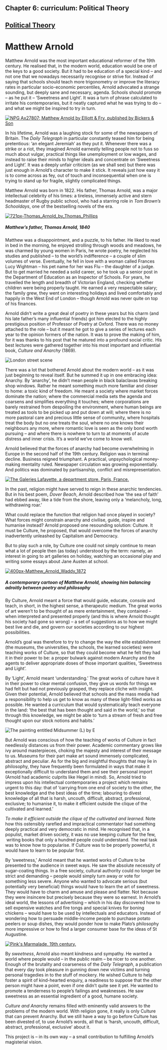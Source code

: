 Chapter  6: curriculum: Political Theory
---------------------------------------

[Political Theory](../category/curriculum/political-theory/index.html)
----------------------------------------------------------------------

Matthew Arnold
==============

<span class="s1">Matthew Arnold was the most important educational reformer of the 19th century. He realised that, in the modern world, education would be one of the keys to a good society. But it had to be education of a special kind – and not one that we nowadays necessarily recognise or strive for. Instead of saying that schools should teach more trigonometry or improve the literacy rates in particular socio-economic percentiles, Arnold advocated a strange sounding, but deeply sane and necessary, agenda. Schools should promote – as he put it – ‘Sweetness and Light’. It was a turn of phrase calculated to irritate his contemporaries, but it neatly captured what he was trying to do – and what we might be inspired to try in turn.</span>

[![NPG Ax27807; Matthew Arnold by Elliott & Fry, published by Bickers & Son](http://i1.wp.com/www.thebookoflife.org/wp-content/uploads/2014/11/Matthew_Arnold.jpg?resize=635%2C504)](http://i2.wp.com/www.thebookoflife.org/wp-content/uploads/2014/11/Matthew_Arnold.jpg)

<span class="s1">In his lifetime, Arnold was a laughing stock for some of the newspapers of Britain. The *Daily Telegraph* in particular constantly teased him for being pretentious: ‘an elegant Jeremiah’ as they put it. Whenever there was a strike or a riot, they imagined Arnold earnestly telling people not to fuss so much about vulgar, practical things like unemployment or low wages, and instead to raise their minds to higher ideals and concentrate on ‘Sweetness and Light’. It was a deeply unfair criticism (as we shall see) but there was just enough in Arnold’s character to make it stick. It reveals just how easy it is to come across as fey, out of touch and inconsequential when one is trying to stand up for fragile, slightly complicated things.</span>

<span class="s1">Matthew Arnold was born in 1822. His father, Thomas Arnold, was a major intellectual celebrity of his times: a tireless, immensely active and stern headmaster of Rugby public school, who had a starring role in *Tom Brown’s Schooldays*, one of the bestselling novels of the era.</span>

[![721px-Thomas\_Arnold\_by\_Thomas\_Phillips](http://i1.wp.com/www.thebookoflife.org/wp-content/uploads/2014/11/721px-Thomas_Arnold_by_Thomas_Phillips.jpg?resize=635%2C431)](http://i0.wp.com/www.thebookoflife.org/wp-content/uploads/2014/11/721px-Thomas_Arnold_by_Thomas_Phillips.jpg)

##### Matthew’s father, Thomas Arnold, 1840

<span class="s1">Matthew was a disappointment, and a puzzle, to his father. He liked to read in bed in the morning, he enjoyed strolling through woods and meadows, he was charmed by young women in Paris, he wrote poetry, he neglected his studies and published – to the world’s indifference – a couple of slim volumes of verse. Eventually, he fell in love with a woman called Frances Lucy Wightman – his pet name for her was Flu – the daughter of a judge. But to get married he needed a solid career, so he took up a senior post in the Department of Education as an Inspector of Schools. For years, he travelled the length and breadth of Victorian England, checking whether children were being properly taught. He earned a very respectable salary; the family grew, they went on interesting holidays and lived comfortably and happily in the West End of London – though Arnold was never quite on top of his finances.</span>

<span class="s1">Arnold didn’t write a great deal of poetry in these years but his charm (and his late father’s many influential friends) got him elected to the highly prestigious position of Professor of Poetry at Oxford. There was no money attached to the role – but it meant he got to give a series of lectures each year to the opinion formers of the nation. It was to prove the making of him, for it was thanks to his post that he matured into a profound social critic. His best lectures were gathered together into his most important and influential book, *Culture and Anarchy* (1869).</span>

![London street scene](http://i1.wp.com/www.thebookoflife.org/wp-content/uploads/2014/09/56300845.jpg)

<span class="s1">There was a lot that bothered Arnold about the modern world – as it was just beginning to reveal itself. But he summed it up in one embracing idea: Anarchy. By ‘anarchy’, he didn’t mean people in black balaclavas breaking shop windows. Rather he meant something much more familiar and closer to home: a toxic kind of freedom. He meant a society where market forces dominate the nation; where the commercial media sets the agenda and coarsens and simplifies everything it touches; where corporations are barely restrained from despoiling the environment, where human beings are treated as tools to be picked up and put down at will; where there is no more pastoral care and precious little sense of community, where hospitals treat the body but no one treats the soul, where no one knows their neighbours any more, where romantic love is seen as the only bond worth pursuing – and where there is nowhere to turn to at moments of acute distress and inner crisis. It’s a world we’ve come to know well.</span>

<span class="s1">Arnold believed that the forces of anarchy had become overwhelming in Europe in the second half of the 19th century. Religion was in terminal decline. Business reigned triumphant. A practical, unpsychological money-making mentality ruled. Newspaper circulation was growing exponentially. And politics was dominated by partisanship, conflict and misrepresentation.</span>

[![The Galeries Lafayette, a department store. Paris, France.](http://i0.wp.com/www.thebookoflife.org/wp-content/uploads/2014/11/132459697.jpg?resize=635%2C527)](http://i0.wp.com/www.thebookoflife.org/wp-content/uploads/2014/11/132459697.jpg)

<span class="s1">In the past, religion might have served to reign in these anarchic tendencies. But in his best poem, *Dover Beach*, Arnold described how ‘the sea of faith’ had ebbed away, like a tide from the shore, leaving only a ‘melancholy, long, withdrawing roar.’</span>

<span class="s1">What could replace the function that religion had once played in society? What forces might constrain anarchy and civilise, guide, inspire and humanise instead? Arnold proposed one resounding solution: Culture. It must be Culture, he proposed, that would overcome the forces of anarchy inadvertently unleashed by Capitalism and Democracy.</span>

<span class="s1">But to play such a role, by Culture one could not simply continue to mean what a lot of people then (as today) understood by the term: namely, an interest in going to art galleries on holiday, watching an occasional play and writing some essays about Jane Austen at school.</span>

[![400px-Matthew\_Arnold\_Waddy\_1872](http://i0.wp.com/www.thebookoflife.org/wp-content/uploads/2014/11/400px-Matthew_Arnold_Waddy_1872.jpg?resize=635%2C564)](http://i0.wp.com/www.thebookoflife.org/wp-content/uploads/2014/11/400px-Matthew_Arnold_Waddy_1872.jpg)

##### <span class="s1">A contemporary cartoon of Matthew Arnold, showing him balancing adroitly between poetry and philosophy</span>

<span class="s1">By Culture, Arnold meant a force that would guide, educate, console and teach, in short, in the highest sense, a therapeutic medium. The great works of art weren’t to be thought of as mere entertainment, they contained – when interpreted and presented properly (and this is where Arnold thought his society had gone so wrong) – a set of suggestions as to how we might best live and die, and govern our societies according to our highest possibilities.</span>

<span class="s1">Arnold’s goal was therefore to try to change the way the elite establishment (the museums, the universities, the schools, the learned societies) were teaching works of Culture, so that they could become what he felt they had it in their power to be: a proper bulwark against modern Anarchy and the agents to deliver appropriate doses of those important qualities, ‘Sweetness and Light’.</span>

<span class="s1">By ‘Light’, Arnold meant ‘understanding.’ The great works of culture have it in their power to clear mental confusion, they give us words for things we had felt but had not previously grasped, they replace cliche with insight. Given their potential, Arnold believed that schools and the mass media had a responsibility to help us get to know as many of these light-filled works as possible. He wanted a curriculum that would systematically teach everyone in the land: ‘the best that has been thought and said in the world,’ so that through this knowledge, we might be able to ‘turn a stream of fresh and free thought upon our stock notions and habits.’</span>

![The painting entitled Midsummer (L) by E](http://i0.wp.com/www.thebookoflife.org/wp-content/uploads/2014/09/125418452.jpg)

<span class="s1">But Arnold was conscious of how the teaching of works of Culture in fact needlessly distances us from their power. Academic commentary grows like ivy around masterpieces, choking the majesty and interest of their message to us. Museums for their part make art sound immensely complicated, abstract and peculiar. As for the big and insightful thoughts that may lie in philosophy, they have frequently been formulated in ways that make it exceptionally difficult to understand them and see their personal import (Arnold had academic culprits like Hegel in mind). So, Arnold tried to impress upon his intellectual contemporaries a project which remains urgent to this day: that of ‘carrying from one end of society to the other, the best knowledge and the best ideas of the time; labouring to divest knowledge of all that is harsh, uncouth, difficult, abstract, professional, exclusive; to humanise it, to make it efficient outside the clique of the cultivated and learned.’</span>

<span class="s1">*To make it efficient outside the clique of the cultivated and learned.* Note how this ostensibly rarefied and impractical commentator had something deeply practical and very democratic in mind. He recognised that, in a populist, market driven society, it was no use keeping culture for the few,  writing books that only a hundred people could understand. The real task was to know how to popularise. If Culture was to be properly powerful, it would have to learn to be popular first.</span>

<span class="s1">By ‘sweetness,’ Arnold meant that he wanted works of Culture to be presented to the audience in sweet ways. He saw the absolute necessity of sugar-coating things. In a free society, cultural authority could no longer be strict and demanding – people would simply turn away or vote for something less severe. Anyone who wanted to advocate serious (but potentially very beneficial) things would have to learn the art of sweetness. They would have to charm and amuse and please and flatter. Not because they were insincere but precisely because they were so earnest. In Arnold’s ideal world, the lessons of advertising – which in his day discovered how to sell expensive watches and fire tongs and special knives for boning chickens – would have to be used by intellectuals and educators. Instead of wondering how to persuade middle-income people to purchase potato peelers or soup dishes, they would ponder how to make Plato’s philosophy more impressive or how to find a larger consumer base for the ideas of St Augustine.</span>

[![Pink's Marmalade, 19th century.](http://i2.wp.com/www.thebookoflife.org/wp-content/uploads/2014/11/464495701.jpg?resize=635%2C432)](http://i1.wp.com/www.thebookoflife.org/wp-content/uploads/2014/11/464495701.jpg)

<span class="s1">By *sweetness*, Arnold also meant kindness and sympathy. He wanted a world where people would – in the public realm – be nicer to one another. Enough of the brutality and coarseness of the *Daily Telegraph*, a publication that every day took pleasure in gunning down new victims and turning personal tragedies in to the stuff of mockery. He wished Culture to help foster a spirit of kind-hearted enquiry, a readiness to suppose that the other person might have a point, even if one didn’t quite see it yet. He wanted to promote a tenderness to people’s failings and weaknesses. He saw sweetness as an essential ingredient of a good, humane society.</span>

<span class="s1">*Culture and Anarchy* remains filled with eminently valid answers to the problems of the modern world. With religion gone, it really is only Culture that can prevent Anarchy. But we still have a way to go before Culture has been divested of, to use Arnold’s words, all that is ‘harsh, uncouth, difficult, abstract, professional, exclusive’ about it.</span>

<span class="s1">This project is – in its own way – a small contribution to fulfilling Arnold’s magisterial vision.</span>

